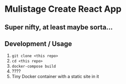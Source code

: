 # Mulistage Create React App

## Super nifty, at least maybe sorta...

## Development / Usage
1. `git clone <this repo>`
2. `cd <this repo>`
3. `docker-compose build`
4. ????
5. Tiny Docker container with a static site in it
